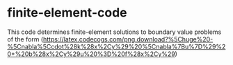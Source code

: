 # finite-element-code
This code determines finite-element solutions to boundary value problems of the form
(https://latex.codecogs.com/png.download?%5Chuge%20-%5Cnabla%5Ccdot%28k%28x%2Cy%29%20%5Cnabla%7Bu%7D%29%20+%20b%28x%2Cy%29u%20%3D%20f%28x%2Cy%29)
